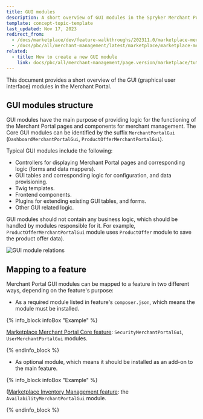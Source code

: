 ```yaml
---
title: GUI modules
description: A short overview of GUI modules in the Spryker Merchant Portal for the Spryker Merchant Portal core features.
template: concept-topic-template
last_updated: Nov 17, 2023
redirect_from:
  - /docs/marketplace/dev/feature-walkthroughs/202311.0/marketplace-merchant-portal-core-feature-walkthrough/gui-modules-concept.html
  - /docs/pbc/all/merchant-management/latest/marketplace/marketplace-merchant-portal-core-feature-overview/gui-modules.html
related:
  - title: How to create a new GUI module
    link: docs/pbc/all/merchant-management/page.version/marketplace/tutorials-and-howtos/create-gui-modules.html
---
```


This document provides a short overview of the GUI (graphical user interface) modules in the Merchant Portal.

## GUI modules structure

GUI modules have the main purpose of providing logic for the functioning of the Merchant Portal pages and components for merchant management. The Core GUI modules can be identified by the suffix `MerchantPortalGui` (`DashboardMerchantPortalGui`, `ProductOfferMerchantPortalGui`).

Typical GUI modules include the following:
- Controllers for displaying Merchant Portal pages and corresponding logic (forms and data mappers).
- GUI tables and corresponding logic for configuration, and data provisioning.
- Twig templates.
- Frontend components.
- Plugins for extending existing GUI tables, and forms.
- Other GUI related logic.

GUI modules should not contain any business logic, which should be handled by modules responsible for it. For example, `ProductOfferMerchantPortalGui` module uses `ProductOffer` module to save the product offer data).

![GUI module relations](https://confluence-connect.gliffy.net/embed/image/58cb446e-2bd7-4e34-a9fd-6eb401917d31.png?utm_medium=live&utm_source=custom)

## Mapping to a feature

Merchant Portal GUI modules can be mapped to a feature in two different ways, depending on the feature's purpose:

- As a required module listed in feature's `composer.json`, which means the module must be installed.

{% info_block infoBox "Example" %}

[Marketplace Merchant Portal Core feature](https://github.com/spryker-feature/marketplace-merchantportal-core): `SecurityMerchantPortalGui`, `UserMerchantPortalGui` modules.

{% endinfo_block %}

- As optional module, which means it should be installed as an add-on to the main feature.

{% info_block infoBox "Example" %}

([Marketplace Inventory Management feature](https://github.com/spryker-feature/marketplace-inventory-management): the `AvailabilityMerchantPortalGui` module.

{% endinfo_block %}
